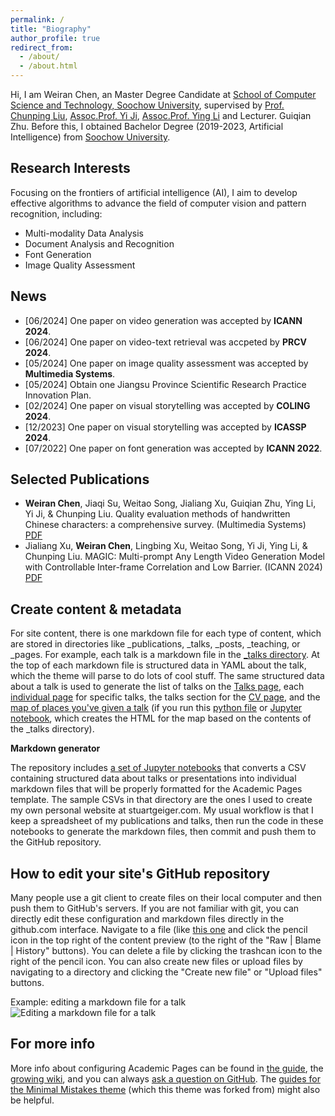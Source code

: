 ```yaml
---
permalink: /
title: "Biography"
author_profile: true
redirect_from: 
  - /about/
  - /about.html
---
```


Hi, I am Weiran Chen, an Master Degree Candidate at [School of Computer Science and Technology, Soochow University](https://scst.suda.edu.cn/), supervised by [Prof. Chunping Liu](https://web.suda.edu.cn/cpliu/), [Assoc.Prof. Yi Ji](https://scst.suda.edu.cn/0e/3a/c11250a527930/page.htm), [Assoc.Prof. Ying Li](https://scst.suda.edu.cn/10/65/c11250a528485/page.htm) and Lecturer. Guiqian Zhu. Before this, I obtained Bachelor Degree (2019-2023, Artificial Intelligence) from [Soochow University](https://www.suda.edu.cn/).  

Research Interests
------
Focusing on the frontiers of artificial intelligence (AI), I aim to develop effective algorithms to advance the field of computer vision and pattern recognition, including:
* Multi-modality Data Analysis
* Document Analysis and Recognition
* Font Generation
* Image Quality Assessment

News
------
* [06/2024] One paper on video generation was accepted by __ICANN 2024__.
* [06/2024] One paper on video-text retrieval was accpeted by __PRCV 2024__.
* [05/2024] One paper on image quality assessment was accepted by __Multimedia Systems__.
* [05/2024] Obtain one Jiangsu Province Scientific Research Practice Innovation Plan.
* [02/2024] One paper on visual storytelling was accepted by __COLING 2024__.
* [12/2023] One paper on visual storytelling was accepted by __ICASSP 2024__.
* [07/2022] One paper on font generation was accepted by __ICANN 2022__.

Selected Publications
------
* __Weiran Chen__, Jiaqi Su, Weitao Song, Jialiang Xu, Guiqian Zhu, Ying Li, Yi Ji, & Chunping Liu. Quality evaluation methods of handwritten Chinese characters: a comprehensive survey. (Multimedia Systems) [PDF](https://link.springer.com/article/10.1007/s00530-024-01396-8)
* Jialiang Xu, __Weiran Chen__, Lingbing Xu, Weitao Song, Yi Ji, Ying Li, & Chunping Liu. MAGIC: Multi-prompt Any Length Video Generation Model with Controllable Inter-frame Correlation and Low Barrier. (ICANN 2024) [PDF](https://link.springer.com/chapter/10.1007/978-3-031-72338-4_23)   

Create content & metadata
------
For site content, there is one markdown file for each type of content, which are stored in directories like _publications, _talks, _posts, _teaching, or _pages. For example, each talk is a markdown file in the [_talks directory](https://github.com/academicpages/academicpages.github.io/tree/master/_talks). At the top of each markdown file is structured data in YAML about the talk, which the theme will parse to do lots of cool stuff. The same structured data about a talk is used to generate the list of talks on the [Talks page](https://academicpages.github.io/talks), each [individual page](https://academicpages.github.io/talks/2012-03-01-talk-1) for specific talks, the talks section for the [CV page](https://academicpages.github.io/cv), and the [map of places you've given a talk](https://academicpages.github.io/talkmap.html) (if you run this [python file](https://github.com/academicpages/academicpages.github.io/blob/master/talkmap.py) or [Jupyter notebook](https://github.com/academicpages/academicpages.github.io/blob/master/talkmap.ipynb), which creates the HTML for the map based on the contents of the _talks directory).

**Markdown generator**

The repository includes [a set of Jupyter notebooks](https://github.com/academicpages/academicpages.github.io/tree/master/markdown_generator
) that converts a CSV containing structured data about talks or presentations into individual markdown files that will be properly formatted for the Academic Pages template. The sample CSVs in that directory are the ones I used to create my own personal website at stuartgeiger.com. My usual workflow is that I keep a spreadsheet of my publications and talks, then run the code in these notebooks to generate the markdown files, then commit and push them to the GitHub repository.

How to edit your site's GitHub repository
------
Many people use a git client to create files on their local computer and then push them to GitHub's servers. If you are not familiar with git, you can directly edit these configuration and markdown files directly in the github.com interface. Navigate to a file (like [this one](https://github.com/academicpages/academicpages.github.io/blob/master/_talks/2012-03-01-talk-1.md) and click the pencil icon in the top right of the content preview (to the right of the "Raw | Blame | History" buttons). You can delete a file by clicking the trashcan icon to the right of the pencil icon. You can also create new files or upload files by navigating to a directory and clicking the "Create new file" or "Upload files" buttons. 

Example: editing a markdown file for a talk
![Editing a markdown file for a talk](/images/editing-talk.png)

For more info
------
More info about configuring Academic Pages can be found in [the guide](https://academicpages.github.io/markdown/), the [growing wiki](https://github.com/academicpages/academicpages.github.io/wiki), and you can always [ask a question on GitHub](https://github.com/academicpages/academicpages.github.io/discussions). The [guides for the Minimal Mistakes theme](https://mmistakes.github.io/minimal-mistakes/docs/configuration/) (which this theme was forked from) might also be helpful.
